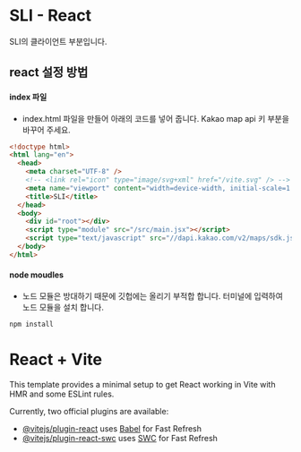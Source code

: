 # SLI - React
SLI의 클라이언트 부분입니다.

## react 설정 방법

#### index 파일
- index.html 파일을 만들어 아래의 코드를 넣어 줍니다.
Kakao map api 키 부분을 바꾸어 주세요.
```html
<!doctype html>
<html lang="en">
  <head>
    <meta charset="UTF-8" />
    <!-- <link rel="icon" type="image/svg+xml" href="/vite.svg" /> -->
    <meta name="viewport" content="width=device-width, initial-scale=1.0" />
    <title>SLI</title>
  </head>
  <body>
    <div id="root"></div>
    <script type="module" src="/src/main.jsx"></script>
    <script type="text/javascript" src="//dapi.kakao.com/v2/maps/sdk.js?appkey= 해당 API키 입력&libraries=services"></script>
  </body>
</html>
```

#### node moudles
- 노드 모듈은 방대하기 때문에 깃헙에는 올리기 부적합 합니다.
터미널에 입력하여 노드 모듈을 설치 합니다.
```
npm install
```
# React + Vite

This template provides a minimal setup to get React working in Vite with HMR and some ESLint rules.

Currently, two official plugins are available:

- [@vitejs/plugin-react](https://github.com/vitejs/vite-plugin-react/blob/main/packages/plugin-react/README.md) uses [Babel](https://babeljs.io/) for Fast Refresh
- [@vitejs/plugin-react-swc](https://github.com/vitejs/vite-plugin-react-swc) uses [SWC](https://swc.rs/) for Fast Refresh

